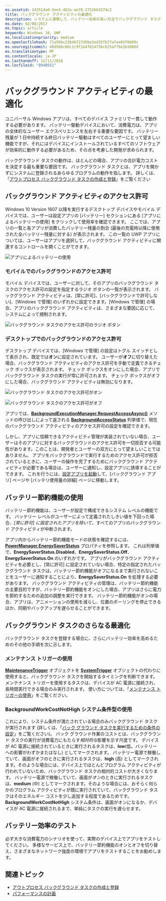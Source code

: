 ```yaml
---
ms.assetid: 24351dad-2ee3-462a-ae78-2752bb3374c2
title: バックグラウンド アクティビティの最適化
description: システムと連携して、バッテリー効率の高い方法でバックグラウンド タスクを使用する UWP アプリを作成します。
ms.date: 02/08/2017
ms.topic: article
keywords: Windows 10, UWP
ms.localizationpriority: medium
ms.openlocfilehash: 71a56bc23b4b727d5be2ed35fb77afae03f0689c
ms.sourcegitcommit: 49d58bc66c1c9f2a4f81473bcb25af79e2b1088d
ms.translationtype: MT
ms.contentlocale: ja-JP
ms.lasthandoff: 12/11/2018
ms.locfileid: "8940551"
---
```

# <a name="optimize-background-activity"></a>バックグラウンド アクティビティの最適化

ユニバーサル Windows アプリは、すべてのデバイス ファミリで一貫して動作する必要があります。 バッテリー駆動デバイスにおいて、消費電力は、アプリの全体的なユーザー エクスペリエンスを左右する重要な要因です。 バッテリー残量が 1 日中持続する終日バッテリー駆動はすべてのユーザーにとって望ましい機能ですが、それにはデバイスにインストールされているすべてのソフトウェアが効率的に動作する必要があるため、その点を考慮した開発が求められます。 

バックグラウンド タスクの動作は、ほとんどの場合、アプリの合計電力コストを決定する最も重要な要因です。 バックグラウンド タスクとは、アプリを開かずにシステムに登録されるあらゆるプログラムの動作を指します。 詳しくは、「[アウトプロセス バックグラウンド タスクの作成と登録](https://msdn.microsoft.com/windows/uwp/launch-resume/create-and-register-a-background-task)」をご覧ください

## <a name="background-activity-permissions"></a>バックグラウンド アクティビティのアクセス許可

Windows 10 Version 1607 以降を実行するデスクトップ デバイスやモバイル デバイスでは、ユーザーは設定アプリの [バッテリー] セクションにある [アプリによるバッテリーの使用] をクリックして使用率を確認できます。 ここでは、アプリの一覧と各アプリが消費したバッテリー残量の割合 (最後の充電時以降に使用された全バッテリー残量に対する) が表示されます。 この一覧の UWP アプリについては、ユーザーはアプリを選択して、バックグラウンド アクティビティに関連するコントロールを開くことができます。

![アプリによるバッテリーの使用](images/battery-usage-by-app.png)

### <a name="background-permissions-on-mobile"></a>モバイルでのバックグラウンドのアクセス許可

モバイル デバイスでは、ユーザーに対して、そのアプリのバックグラウンド タスクのアクセス許可の設定を指定するラジオ ボタンの一覧が表示されます。 バックグラウンド アクティビティは、[常に許可]、[バックグラウンドで許可しない]、[Windows で管理] のいずれかに設定できます。[Windows で管理] の場合、アプリのバックグラウンド アクティビティは、さまざまな要因に応じて、システムによって規制されます。 

![バックグラウンド タスクのアクセス許可のラジオ ボタン](images/background-task-permissions.png)

### <a name="background-permissions-on-desktop"></a>デスクトップでのバックグラウンドのアクセス許可

デスクトップ デバイスでは、[Windows で管理] の設定はトグル スイッチとして表示され、既定では**オン**に設定されています。 ユーザーが**オフ**に切り替えた場合、バックグラウンド アクティビティのアクセス許可を手動で定義できるチェック ボックスが表示されます。 チェック ボックスをオンにした場合、アプリでバックグラウンド タスクの実行が常に許可されます。 チェック ボックスがオフにした場合、バックグラウンド アクティビティは無効になります。

![バックグラウンド タスクのアクセス許可がオン](images/background-task-permissions-on.png)

![バックグラウンド タスクのアクセス許可がオフ](images/background-task-permissions-off.png)

アプリでは、[**BackgroundExecutionManager.RequestAccessAsync()**](https://msdn.microsoft.com/library/windows/apps/windows.applicationmodel.background.backgroundexecutionmanager.requestaccessasync.aspx) メソッドの呼び出しによって返される [**BackgroundAccessStatus**](https://docs.microsoft.com/en-us/uwp/api/windows.applicationmodel.background.backgroundaccessstatus) 列挙値で、現在のバックグラウンド アクティビティのアクセス許可の設定を確認できます。

しかし、アプリに信頼できるアクティビティ管理が実装されていない場合、ユーザーはそのアプリに対するバックグラウンドのアクセス許可を一切拒否する可能性があります。このことは、開発者とユーザーの双方にとって望ましいことではありません。 アプリをバックグラウンドで実行するためのアクセス許可が拒否されているときに、ユーザーの操作を完了するためにバックグラウンド アクティビティが必要である場合は、ユーザーに通知し、設定アプリに誘導することができます。 これを行うには、[設定アプリを起動](https://docs.microsoft.com/en-us/windows/uwp/launch-resume/launch-settings-app)して、[バックグラウンド アプリ] ページや [バッテリ使用量の詳細] ページに移動します。

## <a name="work-with-the-battery-saver-feature"></a>バッテリー節約機能の使用
バッテリー節約機能は、ユーザーが設定で構成できるシステム レベルの機能です。 バッテリー レベルがユーザーによって定義されたしきい値を下回った場合、*[常に許可] に設定されたアプリを除いて*、すべてのアプリのバックグラウンド アクティビティが中断されます。

アプリ内からバッテリー節約機能モードの状態を確認するには、[**PowerManager.EnergySaverStatus**](https://docs.microsoft.com/en-us/uwp/api/windows.system.power.energysaverstatus) プロパティを参照します。 これは列挙値で、**EnergySaverStatus.Disabled**、**EnergySaverStatus.Off**、**EnergySaverStatus.On** のいずれかです。 アプリがバックグラウンド アクティビティを必要とし、[常に許可] に設定されていない場合、特定の指定されたバックグラウンド タスクは、バッテリー節約機能がオフになるまで実行されないことをユーザーに通知することにより、**EnergySaverStatus.On** を処理する必要があります。 バックグラウンド アクティビティの管理は、バッテリー節約機能の主要目的ですが、バッテリー節約機能をオンにした場合、アプリはさらに電力を節約するための追加の調整を実行できます。  バッテリー節約機能がオンの場合、アプリは、アニメーションの使用を減らし、位置のポーリングを停止できるほか、同期やバックアップを遅らせることができます。 

## <a name="further-optimize-background-tasks"></a>バックグラウンド タスクのさらなる最適化
バックグラウンド タスクを登録する場合に、さらにバッテリー効率を高めるためのその他の手順を次に示します。

### <a name="use-a-maintenance-trigger"></a>メンテナンス トリガーの使用 
[**MaintenanceTrigger**](https://msdn.microsoft.com/library/windows/apps/windows.applicationmodel.background.maintenancetrigger.aspx) オブジェクトを [**SystemTrigger**](https://msdn.microsoft.com/library/windows/apps/windows.applicationmodel.background.systemtrigger.aspx) オブジェクトの代わりに使用すると、バックグラウンド タスクを開始するタイミングを判断できます。 メンテナンス トリガーを使用するタスクは、デバイスが AC 電源に接続され、長時間実行できる場合のみ実行されます。 使い方については、「[メンテナンス トリガーの使用](https://msdn.microsoft.com/windows/uwp/launch-resume/use-a-maintenance-trigger)」をご覧ください。

### <a name="use-the-backgroundworkcostnothigh-system-condition-type"></a>**BackgroundWorkCostNotHigh** システム条件型の使用
これにより、システム条件が満たされている場合のみバックグラウンド タスクが実行されます (詳しくは、「[バック グラウンド タスクを実行するための条件の設定](https://msdn.microsoft.com/windows/uwp/launch-resume/set-conditions-for-running-a-background-task)」をご覧ください)。 バック グラウンド作業のコストとは、バックグラウンド タスクの実行が消費電力にもたらす*相対的な*影響を示す尺度です。 デバイスが AC 電源に接続されているときに実行されるタスクは、**low**(低。バッテリーへの影響がわずかまたはなし) としてマークされます。 バッテリー電源で稼働していて、画面がオフのときに実行されるタスクは、**high** (高) としてマークされます。そのような場合には、デバイス上でほとんどプログラム アクティビティが行われていないため、バックグラウンド タスクの相対的コストが大きくなります。 バッテリー電源で稼働していて、画面が*オン*のときに実行されるタスクは、**medium** (中) としてマークされます。そのような場合には、おそらく何らかのプログラム アクティビティが既に実行されていて、バックグラウンド タスクはそのエネルギー コストを少し追加する程度であるためです。 **BackgroundWorkCostNotHigh** システム条件は、画面がオンになるか、デバイスが AC 電源に接続されるまで、単純にタスクの実行を遅らせます。

## <a name="test-battery-efficiency"></a>バッテリー効率のテスト

必ず大きな消費電力のシナリオを使って、実際のデバイス上でアプリをテストしてください。 多様なサービス上で、バッテリー節約機能のオンとオフを切り替え、さまざまなネットワーク強度の環境でアプリをテストすることをお勧めします。

## <a name="related-topics"></a>関連トピック

* [アウトプロセス バックグラウンド タスクの作成と登録](https://msdn.microsoft.com/windows/uwp/launch-resume/create-and-register-a-background-task)  
* [パフォーマンスの計画](https://msdn.microsoft.com/windows/uwp/debug-test-perf/planning-and-measuring-performance)  

